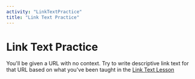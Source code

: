 ```yaml
---
activity: "LinkTextPractice"
title: "Link Text Practice"
---
```


# Link Text Practice
You'll be given a URL with no context. Try to write descriptive link text for that URL based on what you've been taught in the [Link Text Lesson](/lessons/04_links/instruction)